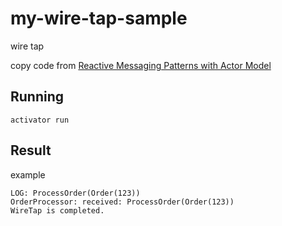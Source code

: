 # my-wire-tap-sample

wire tap

copy code from [Reactive Messaging Patterns with Actor Model](https://www.amazon.co.jp/dp/B011S8YC5G)

## Running

    activator run


## Result

example

```$xslt
LOG: ProcessOrder(Order(123))
OrderProcessor: received: ProcessOrder(Order(123))
WireTap is completed.
```